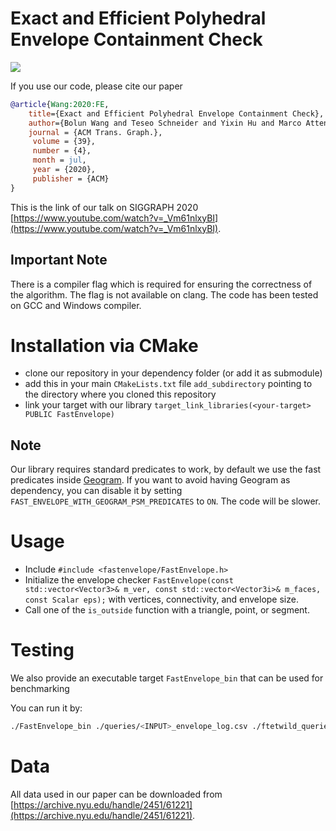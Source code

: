 # Exact and Efficient Polyhedral Envelope Containment Check

![](bunny.jpg)

If you use our code, please cite our paper
```bibtex
@article{Wang:2020:FE,
    title={Exact and Efficient Polyhedral Envelope Containment Check},
    author={Bolun Wang and Teseo Schneider and Yixin Hu and Marco Attene and Daniele Panozzo},
    journal = {ACM Trans. Graph.},
     volume = {39},
     number = {4},
     month = jul,
     year = {2020},
     publisher = {ACM}
}
```
This is the link of our talk on SIGGRAPH 2020 [https://www.youtube.com/watch?v=_Vm61nlxyBI](https://www.youtube.com/watch?v=_Vm61nlxyBI).

## Important Note
There is a compiler flag which is required for ensuring the correctness of the algorithm.
The flag is not available on clang. The code has been tested on GCC and Windows compiler.


# Installation via CMake
 - clone our repository in your dependency folder (or add it as submodule)
 - add this in your main `CMakeLists.txt` file `add_subdirectory` pointing to the directory where you cloned this repository
 - link your target with our library `target_link_libraries(<your-target> PUBLIC FastEnvelope)`

 ## Note
 Our library requires standard predicates to work, by default we use the fast predicates inside [Geogram](http://alice.loria.fr/software/geogram/doc/html/index.html). If you want to avoid having Geogram as dependency, you can disable it by setting `FAST_ENVELOPE_WITH_GEOGRAM_PSM_PREDICATES` to `ON`. The code will be slower.

 # Usage
  - Include `#include <fastenvelope/FastEnvelope.h>`
  - Initialize the envelope checker `FastEnvelope(const std::vector<Vector3>& m_ver, const std::vector<Vector3i>& m_faces, const Scalar eps);` with vertices, connectivity, and envelope size.
  - Call one of the `is_outside` function with a triangle, point, or segment.


 # Testing
 We also provide an executable target `FastEnvelope_bin` that can be used for benchmarking

 You can run it by:
```bash
./FastEnvelope_bin ./queries/<INPUT>_envelope_log.csv ./ftetwild_queries/<INPUT> <OUTPUT> 1e-3 1 ours
```

# Data
All data used in our paper can be downloaded from [https://archive.nyu.edu/handle/2451/61221](https://archive.nyu.edu/handle/2451/61221).
